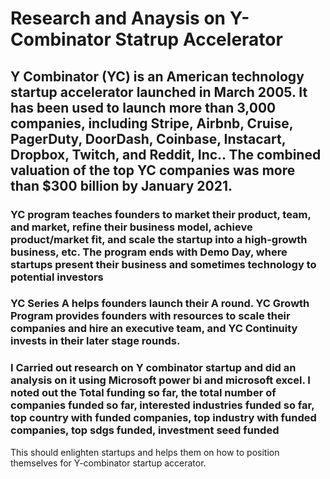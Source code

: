 # Research and Anaysis on Y-Combinator Statrup Accelerator
## Y Combinator (YC) is an American technology startup accelerator launched in March 2005. It has been used to launch more than 3,000 companies, including Stripe, Airbnb, Cruise, PagerDuty, DoorDash, Coinbase, Instacart, Dropbox, Twitch, and Reddit, Inc.. The combined valuation of the top YC companies was more than $300 billion by January 2021.

### YC program teaches founders to market their product, team, and market, refine their business model, achieve product/market fit, and scale the startup into a high-growth business, etc. The program ends with Demo Day, where startups present their business and sometimes technology to potential investors

### YC Series A helps founders launch their A round. YC Growth Program provides founders with resources to scale their companies and hire an executive team, and YC Continuity invests in their later stage rounds.

### I Carried out research on Y combinator startup and did an analysis on it using Microsoft power bi and microsoft excel. I noted out the Total funding so far, the total number of companies funded so far, interested industries funded so far, top country with funded companies, top industry with funded companies, top sdgs funded, investment seed funded

This should enlighten startups and helps them on how to position themselves for Y-combinator startup accerator.
